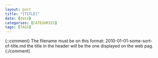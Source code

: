 ```yaml
---
layout: post
title: "[TITLE]"
date: {date}
categories: [CATEGORIES]
tags: [TAGS]
---
```

{::comment}
The filename must be on this format:
2010-01-01-some-sort-of-title.md
the title in the header will be the one displayed on the web pag.
{:/comment}
